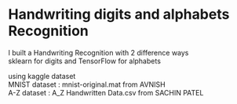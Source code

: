 # Handwriting digits and alphabets Recognition
I built a Handwriting Recognition with 2 difference ways <br />
sklearn for digits and TensorFlow for alphabets

using kaggle dataset <br />
MNIST dataset : mnist-original.mat from AVNISH <br />
A-Z dataset : A_Z Handwritten Data.csv from SACHIN PATEL <br />
